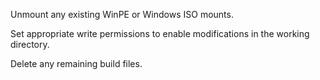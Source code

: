 Unmount any existing WinPE or Windows ISO mounts. 

Set appropriate write permissions to enable modifications in the 
working directory.

Delete any remaining build files.
